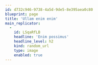 ```yaml
---
id: d732c946-9738-4a5d-9de5-8e395aea0c80
blueprint: page
title: 'Ullam enim enim'
main_replicator:
  -
    id: LSqaRfLB
    headline: 'Enim possimus'
    headline_level: h2
    kind: random_url
    type: image
    enabled: true
---
```


